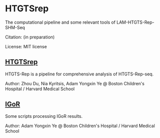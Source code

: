 # HTGTSrep
The computational pipeline and some relevant tools of LAM-HTGTS-Rep-SHM-Seq

Citation: (in preparation)

License: MIT license

## [HTGTSrep](https://github.com/Yyx2626/HTGTSrep/tree/master/HTGTSrep)
HTGTS-Rep is a pipeline for comprehensive analysis of HTGTS-Rep-seq.

Author: Zhou Du, Nia Kyritsis, Adam Yongxin Ye @ Boston Children's Hospital / Harvard Medical School

## [IGoR](https://github.com/Yyx2626/HTGTSrep/tree/master/IGoR)
Some scripts processing IGoR results.

Author: Adam Yongxin Ye @ Boston Children's Hospital / Harvard Medical School

